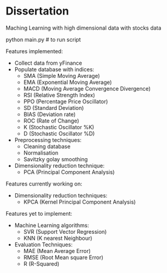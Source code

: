 # Dissertation
Maching Learning with high dimensional data with stocks data

python main.py # to run script

Features implemented:
-   Collect data from yFinance
-   Populate database with indices:
    -   SMA (Simple Moving Average)
    -   EMA (Exponential Moving Average)
    -   MACD (Moving Average Convergence Divergence)
    -   RSI (Relative Strength Index)
    -   PPO (Percentage Price Oscillator)
    -   SD (Standard Deviation)
    -   BIAS (Deviation rate)
    -   ROC (Rate of Change)
    -   K (Stochastic Oscillator %K)
    -   D (Stochastic Oscillator %D)
-   Preprocessing techniques:
    -   Cleaning database
    -   Normalisation
    -   Savitzky golay smoothing 
-   Dimensionality reduction technique:
    -   PCA (Principal Component Analysis)

Features currently working on:
-   Dimensionality reduction techniques:
    -   KPCA (Kernel Principal Component Analysis)

Features yet to implement:
-   Machine Learning algorithms:
    -   SVR (Support Vector Regression)
    -   KNN (K nearest Neighbour)
-   Evaluation Techniques:
    -   MAE (Mean Average Error)
    -   RMSE (Root Mean square Error)
    -   R (R-Squared)
